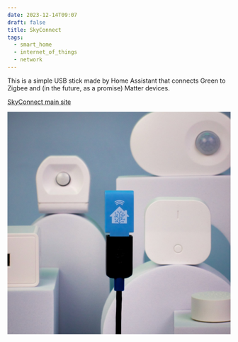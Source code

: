 ```yaml
---
date: 2023-12-14T09:07
draft: false
title: SkyConnect
tags: 
  - smart_home
  - internet_of_things
  - network
---
```

This is a simple USB stick made by Home Assistant that connects Green to Zigbee and (in the future, as a promise) Matter devices.

[SkyConnect main site](https://www.home-assistant.io/skyconnect)

![Image of the Zigbee USB stick hovering in the air with IoT devices behind it](../attachment/vsc-paste/connected-home-switches-231214172524.png)

